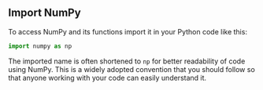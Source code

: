 ## Import NumPy

To access NumPy and its functions import it in your Python code like this:
```python
import numpy as np
```

The imported name is often shortened to `np` for better readability of code using NumPy. 
This is a widely adopted convention that you should follow so that anyone 
working with your code can easily understand it.